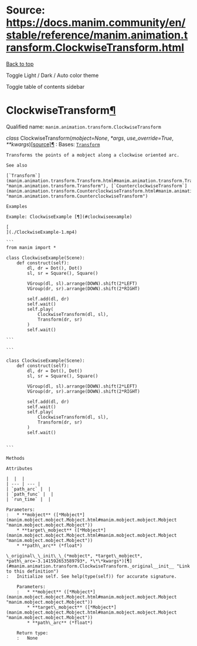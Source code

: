 # Source: https://docs.manim.community/en/stable/reference/manim.animation.transform.ClockwiseTransform.html

[Back to top](#)

Toggle Light / Dark / Auto color theme

Toggle table of contents sidebar

ClockwiseTransform[¶](#clockwisetransform "Link to this heading")
=================================================================

Qualified name: `manim.animation.transform.ClockwiseTransform`

*class* ClockwiseTransform(*mobject=None*, *\*args*, *use\_override=True*, *\*\*kwargs*)[[source]](../_modules/manim/animation/transform.html#ClockwiseTransform)[¶](#manim.animation.transform.ClockwiseTransform "Link to this definition")
:   Bases: [`Transform`](manim.animation.transform.Transform.html#manim.animation.transform.Transform "manim.animation.transform.Transform")

    Transforms the points of a mobject along a clockwise oriented arc.

    See also

    [`Transform`](manim.animation.transform.Transform.html#manim.animation.transform.Transform "manim.animation.transform.Transform"), [`CounterclockwiseTransform`](manim.animation.transform.CounterclockwiseTransform.html#manim.animation.transform.CounterclockwiseTransform "manim.animation.transform.CounterclockwiseTransform")

    Examples

    Example: ClockwiseExample [¶](#clockwiseexample)

    [
    ](./ClockwiseExample-1.mp4)

    ```
    from manim import *

    class ClockwiseExample(Scene):
        def construct(self):
            dl, dr = Dot(), Dot()
            sl, sr = Square(), Square()

            VGroup(dl, sl).arrange(DOWN).shift(2*LEFT)
            VGroup(dr, sr).arrange(DOWN).shift(2*RIGHT)

            self.add(dl, dr)
            self.wait()
            self.play(
                ClockwiseTransform(dl, sl),
                Transform(dr, sr)
            )
            self.wait()

    ```

    ```

    class ClockwiseExample(Scene):
        def construct(self):
            dl, dr = Dot(), Dot()
            sl, sr = Square(), Square()

            VGroup(dl, sl).arrange(DOWN).shift(2*LEFT)
            VGroup(dr, sr).arrange(DOWN).shift(2*RIGHT)

            self.add(dl, dr)
            self.wait()
            self.play(
                ClockwiseTransform(dl, sl),
                Transform(dr, sr)
            )
            self.wait()


    ```

    Methods

    Attributes

    |  |  |
    | --- | --- |
    | `path_arc` |  |
    | `path_func` |  |
    | `run_time` |  |

    Parameters:
    :   * **mobject** ([*Mobject*](manim.mobject.mobject.Mobject.html#manim.mobject.mobject.Mobject "manim.mobject.mobject.Mobject"))
        * **target\_mobject** ([*Mobject*](manim.mobject.mobject.Mobject.html#manim.mobject.mobject.Mobject "manim.mobject.mobject.Mobject"))
        * **path\_arc** (*float*)

    \_original\_\_init\_\_(*mobject*, *target\_mobject*, *path\_arc=-3.141592653589793*, *\*\*kwargs*)[¶](#manim.animation.transform.ClockwiseTransform._original__init__ "Link to this definition")
    :   Initialize self. See help(type(self)) for accurate signature.

        Parameters:
        :   * **mobject** ([*Mobject*](manim.mobject.mobject.Mobject.html#manim.mobject.mobject.Mobject "manim.mobject.mobject.Mobject"))
            * **target\_mobject** ([*Mobject*](manim.mobject.mobject.Mobject.html#manim.mobject.mobject.Mobject "manim.mobject.mobject.Mobject"))
            * **path\_arc** (*float*)

        Return type:
        :   None